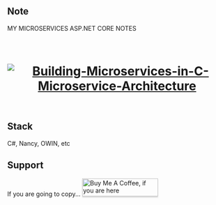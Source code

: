 ## Note
MY MICROSERVICES ASP.NET CORE NOTES

<h1 align="center">
  <br>
	<a href="https://ibb.co/59H5nFs"><img src="https://i.ibb.co/qnQRW5m/Building-Microservices-in-C-Microservice-Architecture.webp" alt="Building-Microservices-in-C-Microservice-Architecture" border="0"></a>
  <br>
  <br>
</h1>

## Stack
C#, Nancy, OWIN, etc

## Support
If you are going to copy...
<a href="https://vk.com/antonio12071984" target="_blank"><img src="https://www.buymeacoffee.com/assets/img/custom_images/purple_img.png" alt="Buy Me A Coffee, if you are here" style="height: 41px !important;width: 174px !important;box-shadow: 0px 3px 2px 0px rgba(190, 190, 190, 0.5) !important;-webkit-box-shadow: 0px 3px 2px 0px rgba(190, 190, 190, 0.5) !important;" ></a>
